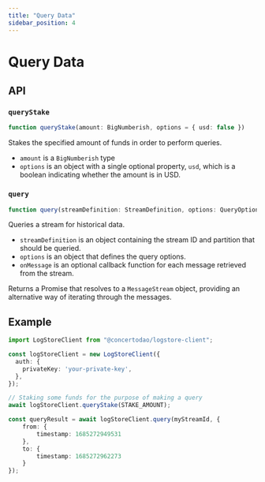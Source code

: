 ```yaml
---
title: "Query Data"
sidebar_position: 4
---
```


# Query Data

## API

### `queryStake`

```ts
function queryStake(amount: BigNumberish, options = { usd: false })
```

Stakes the specified amount of funds in order to perform queries. 

- `amount` is a `BigNumberish` type
- `options` is an object with a single optional property, `usd`, which is a boolean indicating whether the amount is in USD.

### `query`
    
```ts
function query(streamDefinition: StreamDefinition, options: QueryOptions, onMessage?: MessageListener)
```

Queries a stream for historical data.

- `streamDefinition` is an object containing the stream ID and partition that should be queried.
- `options` is an object that defines the query options.
- `onMessage` is an optional callback function for each message retrieved from the stream.

Returns a Promise that resolves to a `MessageStream` object, providing an alternative way of iterating through the messages.

## Example

```ts
import LogStoreClient from "@concertodao/logstore-client";

const logStoreClient = new LogStoreClient({
  auth: {
    privateKey: 'your-private-key',
  },
});

// Staking some funds for the purpose of making a query
await logStoreClient.queryStake(STAKE_AMOUNT);

const queryResult = await logStoreClient.query(myStreamId, { 
	from: {
		timestamp: 1685272949531
	}, 
	to: {
		timestamp: 1685272962273
	} 
});
```